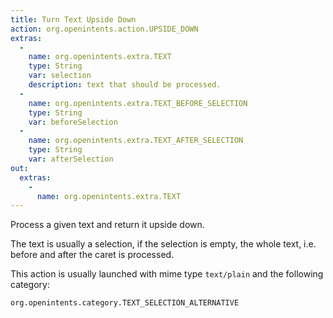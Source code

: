 ```yaml
---
title: Turn Text Upside Down
action: org.openintents.action.UPSIDE_DOWN
extras:
  -
    name: org.openintents.extra.TEXT
    type: String
    var: selection
    description: text that should be processed.
  - 
    name: org.openintents.extra.TEXT_BEFORE_SELECTION
    type: String
    var: beforeSelection
  -
    name: org.openintents.extra.TEXT_AFTER_SELECTION
    type: String
    var: afterSelection
out: 
  extras:
    -
      name: org.openintents.extra.TEXT
---
```

Process a given text and return it upside down.

The text is usually a selection, if the selection is empty, 
the whole text, i.e. before and after the caret is processed.

This action is usually launched with mime type `text/plain` and the following category:
```
org.openintents.category.TEXT_SELECTION_ALTERNATIVE
```

